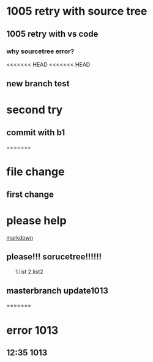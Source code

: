 # 1005 retry with source tree
## 1005 retry with vs code
### why sourcetree error?
<<<<<<< HEAD
<<<<<<< HEAD
## new branch test
# second try
## commit with b1
=======
# file change
## first change

# please help
<u>markdown</u>
## please!!! sorucetree!!!!!!
<ol>
1.list
2.list2
</ol>

## masterbranch update1013
=======

# error 1013
## 12:35 1013 
